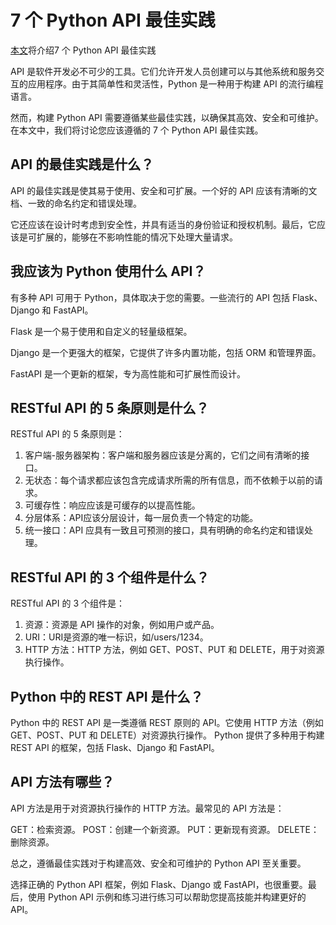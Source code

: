 # 7 个 Python API 最佳实践

[本文](https://technicbate.blogspot.com/2023/04/python-api-best-practices.html "source")将介绍7 个 Python API 最佳实践

API 是软件开发必不可少的工具。它们允许开发人员创建可以与其他系统和服务交互的应用程序。由于其简单性和灵活性，Python 是一种用于构建 API 的流行编程语言。

然而，构建 Python API 需要遵循某些最佳实践，以确保其高效、安全和可维护。在本文中，我们将讨论您应该遵循的 7 个 Python API 最佳实践。



## API 的最佳实践是什么？

API 的最佳实践是使其易于使用、安全和可扩展。一个好的 API 应该有清晰的文档、一致的命名约定和错误处理。

它还应该在设计时考虑到安全性，并具有适当的身份验证和授权机制。最后，它应该是可扩展的，能够在不影响性能的情况下处理大量请求。



## 我应该为 Python 使用什么 API？

有多种 API 可用于 Python，具体取决于您的需要。一些流行的 API 包括 Flask、Django 和 FastAPI。

Flask 是一个易于使用和自定义的轻量级框架。

Django 是一个更强大的框架，它提供了许多内置功能，包括 ORM 和管理界面。

FastAPI 是一个更新的框架，专为高性能和可扩展性而设计。



## RESTful API 的 5 条原则是什么？

RESTful API 的 5 条原则是：

1. 客户端-服务器架构：客户端和服务器应该是分离的，它们之间有清晰的接口。
2. 无状态：每个请求都应该包含完成请求所需的所有信息，而不依赖于以前的请求。
3. 可缓存性：响应应该是可缓存的以提高性能。
4. 分层体系：API应该分层设计，每一层负责一个特定的功能。
5. 统一接口：API 应具有一致且可预测的接口，具有明确的命名约定和错误处理。



## RESTful API 的 3 个组件是什么？

RESTful API 的 3 个组件是：

1. 资源：资源是 API 操作的对象，例如用户或产品。
2. URI：URI是资源的唯一标识，如/users/1234。
3. HTTP 方法：HTTP 方法，例如 GET、POST、PUT 和 DELETE，用于对资源执行操作。



## Python 中的 REST API 是什么？

Python 中的 REST API 是一类遵循 REST 原则的 API。它使用 HTTP 方法（例如 GET、POST、PUT 和 DELETE）对资源执行操作。 Python 提供了多种用于构建 REST API 的框架，包括 Flask、Django 和 FastAPI。



## API 方法有哪些？

API 方法是用于对资源执行操作的 HTTP 方法。最常见的 API 方法是：

GET：检索资源。
POST：创建一个新资源。
PUT：更新现有资源。
DELETE：删除资源。

总之，遵循最佳实践对于构建高效、安全和可维护的 Python API 至关重要。

选择正确的 Python API 框架，例如 Flask、Django 或 FastAPI，也很重要。最后，使用 Python API 示例和练习进行练习可以帮助您提高技能并构建更好的 API。